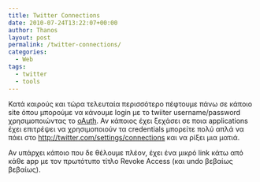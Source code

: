 ```yaml
---
title: Twitter Connections
date: 2010-07-24T13:22:07+00:00
author: Thanos
layout: post
permalink: /twitter-connections/
categories:
  - Web
tags:
  - twitter
  - tools
---
```

Κατά καιρούς και τώρα τελευταία περισσότερο πέφτουμε πάνω σε κάποιο site όπου μπορούμε να κάνουμε login με το twiiter username/password χρησιμοποιώντας το <a title="oauth" href="http://oauth.net/" target="_blank">oAuth</a>. Αν κάποιος έχει ξεχάσει σε ποια applications έχει επιτρέψει να χρησιμοποιούν τα credentials μπορείτε πολύ απλά να πάει στο <a title="Twitter Connections" href="http://twitter.com/settings/connections " target="_blank">http://twitter.com/settings/connections </a>και να ρίξει μια ματιά.

Αν υπάρχει κάποιο που δε θέλουμε πλέον, έχει ένα μικρό link κάτω από κάθε app με τον πρωτότυπο τίτλο Revoke Access (και undo βεβαίως βεβαίως).